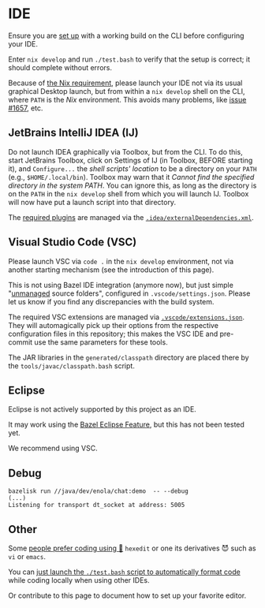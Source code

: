 <!--
    SPDX-License-Identifier: Apache-2.0

    Copyright 2023-2025 The Enola <https://enola.dev> Authors

    Licensed under the Apache License, Version 2.0 (the "License");
    you may not use this file except in compliance with the License.
    You may obtain a copy of the License at

        https://www.apache.org/licenses/LICENSE-2.0

    Unless required by applicable law or agreed to in writing, software
    distributed under the License is distributed on an "AS IS" BASIS,
    WITHOUT WARRANTIES OR CONDITIONS OF ANY KIND, either express or implied.
    See the License for the specific language governing permissions and
    limitations under the License.
-->

# IDE

Ensure you are [set up](setup.md) with a working build on the CLI before configuring your IDE.

Enter `nix develop` and run `./test.bash` to verify that the setup is correct; it should complete without errors.

Because of [the Nix requirement](setup.md), please launch your IDE not via its usual graphical Desktop launch, but
from within a `nix develop` shell on the CLI, where `PATH` is the _Nix_ environment. This avoids many problems, like
[issue #1657](https://github.com/enola-dev/enola/issues/1657), etc.

## JetBrains IntelliJ IDEA (IJ)

Do not launch IDEA graphically via Toolbox, but from the CLI. To do this, start JetBrains Toolbox, click on Settings of IJ
(in Toolbox, BEFORE starting it), and `Configure...` the _shell scripts' location_ to be a directory on your `PATH` (e.g., `$HOME/.local/bin`).
Toolbox may warn that it _Cannot find the specified directory in the system PATH_.
You can ignore this, as long as the directory is on the `PATH` in the `nix develop` shell from which you will launch IJ.
Toolbox will now have put a launch script into that directory.

The [required plugins](https://www.jetbrains.com/help/idea/managing-plugins.html#required-plugins) are managed via the [`.idea/externalDependencies.xml`](https://github.com/enola-dev/enola/blob/main/.idea/externalDependencies.xml).

## Visual Studio Code (VSC)

Please launch VSC via `code .` in the `nix develop` environment, not via another starting mechanism (see the introduction of this page).

This is not using Bazel IDE integration (anymore now), but just simple "[unmanaged](https://code.visualstudio.com/docs/java/java-project#_manage-dependencies-for-unmanaged-folder) source folders", configured in `.vscode/settings.json`. Please let us know if you find any discrepancies with the build system.

The required VSC extensions are managed via [`.vscode/extensions.json`](https://github.com/enola-dev/enola/blob/main/.vscode/extensions.json). They will automagically pick up their options from the respective configuration files in this repository; this makes the VSC IDE and pre-commit use the same parameters for these tools.

The JAR libraries in the `generated/classpath` directory are placed there by the `tools/javac/classpath.bash` script.

## Eclipse

Eclipse is not actively supported by this project as an IDE.

It may work using the [Bazel Eclipse Feature](https://github.com/salesforce/bazel-eclipse/blob/main/docs/bef/README.md), but this has not been tested yet.

We recommend using VSC.

<!-- TODO Other IDEs than JetBrains IntelliJ IDEA (IJ) don't actually currently really work for working on the Java code...

## GitHub Codespaces

[![Open in GitHub Codespaces](https://github.com/codespaces/badge.svg)](https://codespaces.new/enola-dev/enola?quickstart=1)

Web-based IDEs are great to easily work from any computer.

We recommend you use GitHub Codespaces to contribute to this project by [clicking here](https://codespaces.new/enola-dev/enola?quickstart=1).

This project is configured to automatically configure your Codespace with all required tools. If anything doesn't just work "out of the box", please [create an issue](https://github.com/enola-dev/enola/issues). The only "it's not 100% fully automated" currently known open issues to be aware of are:

1. You must _"Switch to Pre-Release Version"_ for the _Bazel extension for Java_ extension

If you are missing your fancy custom Shell configuration that you have built over the last 100 years,
you should [set up your dotfiles for Codespaces](https://docs.github.com/en/codespaces/setting-your-user-preferences/personalizing-github-codespaces-for-your-account#dotfiles)
such as [e.g. this dude did in his dotfiles](https://github.com/vorburger/vorburger-dotfiles-bin-etc#github-codespaces).

If you are hitting the _"Codespace could not be created: SKU name 'basicLinux32gb' is not allowed for this repository"_
error, this actually (somewhat confusingly) indicates a _billing_ problem. Please create an issue on the project to
discuss how we can increase quota so that you can contribute.

## Visual Studio Code on Web

You may alternatively be interested in using:

* [Visual Studio Code for the Web](https://code.visualstudio.com/docs/editor/vscode-web) at <https://vscode.dev>
* [The `github.dev` web-based editor](https://docs.github.com/en/codespaces/the-githubdev-web-based-editor)

with a [Remote Tunnel](https://code.visualstudio.com/docs/editor/vscode-web#_use-your-own-compute-with-remote-tunnels)
e.g. your own VM in the Cloud, or to a computer at home, or perhaps even simply running and exposing a `code serve-web`
with your own VPN or SSH port forwarding solution (but without GitHub tunnel).

While GitHub Codespaces are built on VSC Web technologies, this project is currently known
to unfortunately not work well with such non-GitHub Codespaces VSC Web environments.
The [bazel-vscode-java issue #94](https://github.com/salesforce/bazel-vscode-java/issues/94) has more background about this.

-->

## Debug

    bazelisk run //java/dev/enola/chat:demo  -- --debug
    (...)
    Listening for transport dt_socket at address: 5005

## Other

Some [people prefer coding using 🙊](https://en.wikipedia.org/wiki/Editor_war) `hexedit` or one its derivatives 😈 such as `vi` or `emacs`.

You can [just launch the `./test.bash` script to automatically format code](style.md) while coding locally when using other IDEs.

Or contribute to this page to document how to set up your favorite editor.
